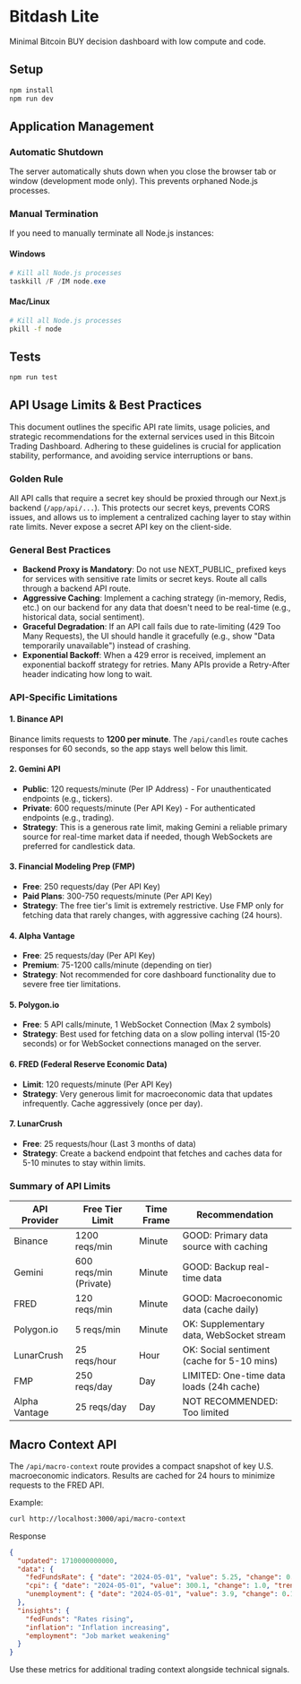 # Bitdash Lite

Minimal Bitcoin BUY decision dashboard with low compute and code.

## Setup

```bash
npm install
npm run dev
```

## Application Management

### Automatic Shutdown

The server automatically shuts down when you close the browser tab or window (development mode only). This prevents orphaned Node.js processes.

### Manual Termination

If you need to manually terminate all Node.js instances:

#### Windows
```powershell
# Kill all Node.js processes
taskkill /F /IM node.exe
```

#### Mac/Linux
```bash
# Kill all Node.js processes
pkill -f node
```

## Tests

```bash
npm run test
```

## API Usage Limits & Best Practices

This document outlines the specific API rate limits, usage policies, and strategic recommendations for the external services used in this Bitcoin Trading Dashboard. Adhering to these guidelines is crucial for application stability, performance, and avoiding service interruptions or bans.

### Golden Rule
All API calls that require a secret key should be proxied through our Next.js backend (`/app/api/...`). This protects our secret keys, prevents CORS issues, and allows us to implement a centralized caching layer to stay within rate limits. Never expose a secret API key on the client-side.

### General Best Practices

- **Backend Proxy is Mandatory**: Do not use NEXT_PUBLIC_ prefixed keys for services with sensitive rate limits or secret keys. Route all calls through a backend API route.
- **Aggressive Caching**: Implement a caching strategy (in-memory, Redis, etc.) on our backend for any data that doesn't need to be real-time (e.g., historical data, social sentiment).
- **Graceful Degradation**: If an API call fails due to rate-limiting (429 Too Many Requests), the UI should handle it gracefully (e.g., show "Data temporarily unavailable") instead of crashing.
- **Exponential Backoff**: When a 429 error is received, implement an exponential backoff strategy for retries. Many APIs provide a Retry-After header indicating how long to wait.

### API-Specific Limitations

#### 1. Binance API
Binance limits requests to **1200 per minute**. The `/api/candles` route caches responses for 60 seconds, so the app stays well below this limit.

#### 2. Gemini API

- **Public**: 120 requests/minute (Per IP Address) - For unauthenticated endpoints (e.g., tickers).
- **Private**: 600 requests/minute (Per API Key) - For authenticated endpoints (e.g., trading).
- **Strategy**: This is a generous rate limit, making Gemini a reliable primary source for real-time market data if needed, though WebSockets are preferred for candlestick data.

#### 3. Financial Modeling Prep (FMP)

- **Free**: 250 requests/day (Per API Key)
- **Paid Plans**: 300-750 requests/minute (Per API Key)
- **Strategy**: The free tier's limit is extremely restrictive. Use FMP only for fetching data that rarely changes, with aggressive caching (24 hours).

#### 4. Alpha Vantage

- **Free**: 25 requests/day (Per API Key)
- **Premium**: 75-1200 calls/minute (depending on tier)
- **Strategy**: Not recommended for core dashboard functionality due to severe free tier limitations.

#### 5. Polygon.io

- **Free**: 5 API calls/minute, 1 WebSocket Connection (Max 2 symbols)
- **Strategy**: Best used for fetching data on a slow polling interval (15-20 seconds) or for WebSocket connections managed on the server.

#### 6. FRED (Federal Reserve Economic Data)

- **Limit**: 120 requests/minute (Per API Key)
- **Strategy**: Very generous limit for macroeconomic data that updates infrequently. Cache aggressively (once per day).

#### 7. LunarCrush

- **Free**: 25 requests/hour (Last 3 months of data)
- **Strategy**: Create a backend endpoint that fetches and caches data for 5-10 minutes to stay within limits.

### Summary of API Limits

| API Provider | Free Tier Limit | Time Frame | Recommendation |
|--------------|----------------|------------|----------------|
| Binance | 1200 reqs/min | Minute | GOOD: Primary data source with caching |
| Gemini | 600 reqs/min (Private) | Minute | GOOD: Backup real-time data |
| FRED | 120 reqs/min | Minute | GOOD: Macroeconomic data (cache daily) |
| Polygon.io | 5 reqs/min | Minute | OK: Supplementary data, WebSocket stream |
| LunarCrush | 25 reqs/hour | Hour | OK: Social sentiment (cache for 5-10 mins) |
| FMP | 250 reqs/day | Day | LIMITED: One-time data loads (24h cache) |
| Alpha Vantage | 25 reqs/day | Day | NOT RECOMMENDED: Too limited |

## Macro Context API

The `/api/macro-context` route provides a compact snapshot of key U.S. macroeconomic indicators. Results are cached for 24 hours to minimize requests to the FRED API.

Example:

```bash
curl http://localhost:3000/api/macro-context
```

Response

```json
{
  "updated": 1710000000000,
  "data": {
    "fedFundsRate": { "date": "2024-05-01", "value": 5.25, "change": 0.25, "trend": "up" },
    "cpi": { "date": "2024-05-01", "value": 300.1, "change": 1.0, "trend": "up" },
    "unemployment": { "date": "2024-05-01", "value": 3.9, "change": 0.1, "trend": "up" }
  },
  "insights": {
    "fedFunds": "Rates rising",
    "inflation": "Inflation increasing",
    "employment": "Job market weakening"
  }
}
```

Use these metrics for additional trading context alongside technical signals.

